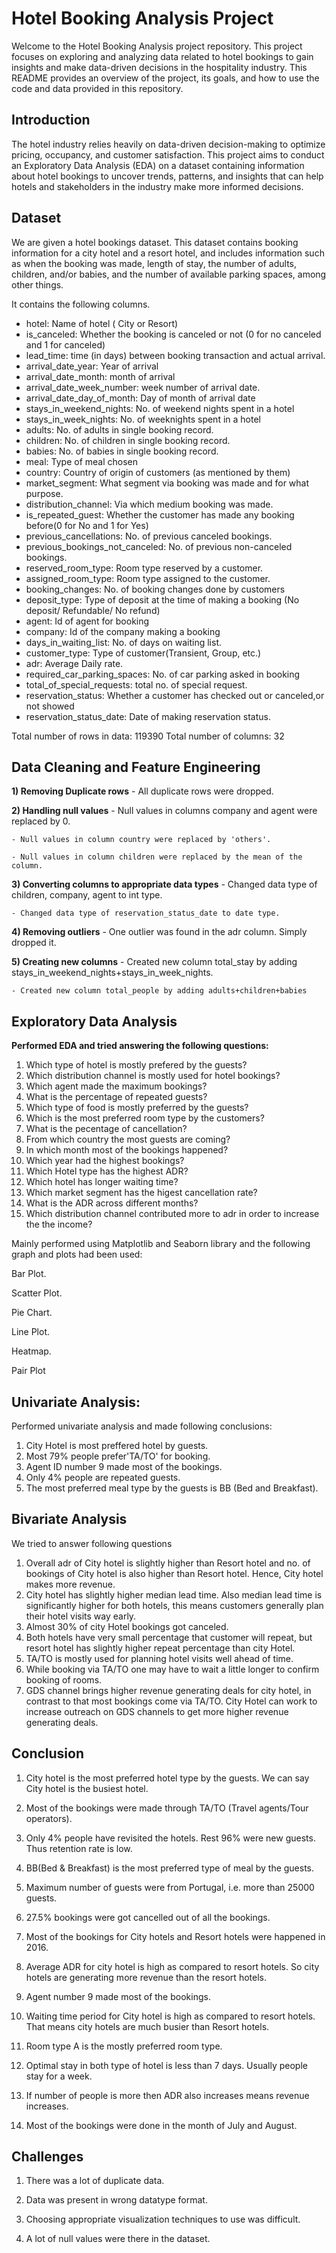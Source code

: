 # Hotel Booking Analysis Project

Welcome to the Hotel Booking Analysis project repository. This project focuses on exploring and analyzing data related to hotel bookings to gain insights and make data-driven decisions in the hospitality industry. This README provides an overview of the project, its goals, and how to use the code and data provided in this repository.

## Introduction

The hotel industry relies heavily on data-driven decision-making to optimize pricing, occupancy, and customer satisfaction. This project aims to conduct an Exploratory Data Analysis (EDA) on a dataset containing information about hotel bookings to uncover trends, patterns, and insights that can help hotels and stakeholders in the industry make more informed decisions.

## Dataset

We are given a hotel bookings dataset. This dataset contains booking information for a city hotel and a resort hotel, and includes information such as when the booking was made, length of stay, the number of adults, children, and/or babies, and the number of available parking spaces, among other things.

 It contains the following columns.

- hotel: Name of hotel ( City or Resort)
- is_canceled: Whether the booking is canceled or not (0 for no canceled and 1 for canceled)
- lead_time: time (in days) between booking transaction and actual arrival.
- arrival_date_year: Year of arrival
- arrival_date_month: month of arrival
- arrival_date_week_number: week number of arrival date.
- arrival_date_day_of_month: Day of month of arrival date
- stays_in_weekend_nights: No. of weekend nights spent in a hotel
- stays_in_week_nights: No. of weeknights spent in a hotel
- adults: No. of adults in single booking record.
- children: No. of children in single booking record.
- babies: No. of babies in single booking record. 
- meal: Type of meal chosen 
- country: Country of origin of customers (as mentioned by them)
- market_segment: What segment via booking was made and for what purpose.
- distribution_channel: Via which medium booking was made.
- is_repeated_guest: Whether the customer has made any booking before(0 for No and 1 for 
                     Yes)
- previous_cancellations: No. of previous canceled bookings.
- previous_bookings_not_canceled: No. of previous non-canceled bookings.
- reserved_room_type: Room type reserved by a customer.
- assigned_room_type: Room type assigned to the customer.
- booking_changes: No. of booking changes done by customers
- deposit_type: Type of deposit at the time of making a booking (No deposit/ Refundable/ No refund)
- agent: Id of agent for booking
- company: Id of the company making a booking
- days_in_waiting_list: No. of days on waiting list.
- customer_type: Type of customer(Transient, Group, etc.)
- adr: Average Daily rate.
- required_car_parking_spaces: No. of car parking asked in booking
- total_of_special_requests: total no. of special request.
- reservation_status: Whether a customer has checked out or canceled,or not showed 
- reservation_status_date: Date of making reservation status.

Total number of rows in data: 119390
Total number of columns: 32

## Data Cleaning and Feature Engineering
**1) Removing Duplicate rows**
    - All duplicate rows were dropped.
    
**2) Handling null values**
    - Null values in columns company and agent were replaced by 0.
    
    - Null values in column country were replaced by 'others'.
    
    - Null values in column children were replaced by the mean of the column.
    
**3) Converting columns to appropriate data types**
    - Changed data type of children, company, agent to int type.
    
    - Changed data type of reservation_status_date to date type.
    
**4) Removing outliers**
    - One outlier was found in the adr column. Simply dropped it.
    
**5) Creating new columns**
    - Created new column total_stay by adding stays_in_weekend_nights+stays_in_week_nights.
    
    - Created new column total_people by adding adults+children+babies

## Exploratory Data Analysis
**Performed EDA and tried answering the following questions:**

1) Which type of hotel is mostly prefered by the guests?
2) Which distribution channel is mostly used for hotel bookings?
3) Which agent made the maximum bookings?
4) What is the percentage of repeated guests?
5) Which type of food is mostly preferred by the guests?
6) Which is the most preferred room type by the customers?
7) What is the pecentage of cancellation?
8) From which country the most guests are coming?
9) In which month most of the bookings happened?
10) Which year had the highest bookings?
11) Which Hotel type has the highest ADR?
12) Which hotel has longer waiting time?
13) Which market segment has the higest cancellation rate?
14) What is the ADR across different months?
15) Which distribution channel contributed more to adr in order to increase the the income?

Mainly performed using Matplotlib and Seaborn library and the following graph and plots had been used:

Bar Plot.

Scatter Plot.

Pie Chart.

Line Plot.

Heatmap.

Pair Plot

## Univariate Analysis:
Performed univariate analysis and made following conclusions:
1) City Hotel is most preffered hotel by guests.
2) Most 79% people prefer'TA/TO' for booking.
3) Agent ID number 9 made most of the bookings.
4) Only 4% people are repeated guests.
5) The most preferred meal type by the guests is BB (Bed and Breakfast).

## Bivariate Analysis 
 We tried to answer following questions

 1) Overall adr of City hotel is slightly higher than Resort hotel and no. of bookings of City hotel is also higher than Resort hotel. Hence, City hotel makes 
   more revenue.
 2) City hotel has slightly higher median lead time. Also median lead time is significantly higher for both hotels, this means customers generally plan their 
    hotel visits way early.
 3) Almost 30% of city Hotel bookings got canceled.
 4) Both hotels have very small percentage that customer will repeat, but resort hotel has slightly higher repeat percentage than city Hotel.
 5) TA/TO is mostly used for planning hotel visits well ahead of time. 
 6) While booking via TA/TO one may have to wait a little longer to confirm booking of rooms.
 7) GDS channel brings higher revenue generating deals for city hotel, in contrast to that most bookings come via TA/TO. City Hotel can work to increase outreach 
    on GDS channels to get more higher revenue generating deals.
 
## Conclusion
 1) City hotel is the most preferred hotel type by the guests. We can say City hotel is the busiest hotel.

 2) Most of the bookings were made through TA/TO (Travel agents/Tour operators).

 3) Only 4% people have revisited the hotels. Rest 96% were new guests. Thus retention rate is low.

 4) BB(Bed & Breakfast) is the most preferred type of meal by the guests.

 5) Maximum number of guests were from Portugal, i.e. more than 25000 guests.

 6) 27.5% bookings were got cancelled out of all the bookings.

 7) Most of the bookings for City hotels and Resort hotels were happened in 2016.

 8) Average ADR for city hotel is high as compared to resort hotels. So city hotels are generating more revenue than the resort hotels.

 9) Agent number 9 made most of the bookings.

 10) Waiting time period for City hotel is high as compared to resort hotels. That means city hotels are much busier than Resort hotels.

 11) Room type A is the mostly preferred room type.

 12) Optimal stay in both type of hotel is less than 7 days. Usually people stay for a week.

 13) If number of people is more then ADR also increases means revenue increases.

 14) Most of the bookings were done in the month of July and August.

## Challenges
 1) There was a lot of duplicate data.

 2) Data was present in wrong datatype format.

 3) Choosing appropriate visualization techniques to use was difficult.

 4) A lot of null values were there in the dataset.

